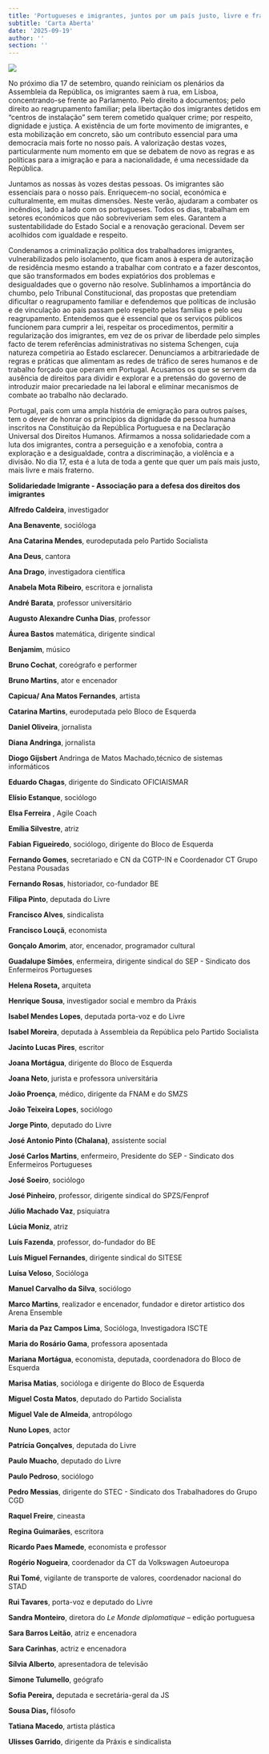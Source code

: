 ```yaml
---
title: 'Portugueses e imigrantes, juntos por um país justo, livre e fraterno'
subtitle: 'Carta Aberta'
date: '2025-09-19'
author: ''
section: ''
---
```


![](/images/52.jpeg)

No próximo dia 17 de setembro, quando reiniciam os plenários da Assembleia da República, os imigrantes saem à rua, em Lisboa, concentrando-se frente ao Parlamento. Pelo direito a documentos; pelo direito ao reagrupamento familiar; pela libertação dos imigrantes detidos em “centros de instalação” sem terem cometido qualquer crime; por respeito, dignidade e justiça. A existência de um forte movimento de imigrantes, e esta mobilização em concreto, são um contributo essencial para uma democracia mais forte no nosso país. A valorização destas vozes, particularmente num momento em que se debatem de novo as regras e as políticas para a imigração e para a nacionalidade, é uma necessidade da República.

Juntamos as nossas às vozes destas pessoas. Os imigrantes são essenciais para o nosso país. Enriquecem-no social, económica e culturalmente, em muitas dimensões. Neste verão, ajudaram a combater os incêndios, lado a lado com os portugueses. Todos os dias, trabalham em setores económicos que não sobreviveriam sem eles. Garantem a sustentabilidade do Estado Social e a renovação geracional. Devem ser acolhidos com igualdade e respeito.

Condenamos a criminalização política dos trabalhadores imigrantes, vulnerabilizados pelo isolamento, que ficam anos à espera de autorização de residência mesmo estando a trabalhar com contrato e a fazer descontos, que são transformados em bodes expiatórios dos problemas e desigualdades que o governo não resolve. Sublinhamos a importância do chumbo, pelo Tribunal Constitucional, das propostas que pretendiam dificultar o reagrupamento familiar e defendemos que políticas de inclusão e de vinculação ao país passam pelo respeito pelas famílias e pelo seu reagrupamento. Entendemos que é essencial que os serviços públicos funcionem para cumprir a lei, respeitar os procedimentos, permitir a regularização dos imigrantes, em vez de os privar de liberdade pelo simples facto de terem referências administrativas no sistema Schengen, cuja natureza competiria ao Estado esclarecer. Denunciamos a arbitrariedade de regras e práticas que alimentam as redes de tráfico de seres humanos e de trabalho forçado que operam em Portugal. Acusamos os que se servem da ausência de direitos para dividir e explorar e a pretensão do governo de introduzir maior precariedade na lei laboral e eliminar mecanismos de combate ao trabalho não declarado.

Portugal, país com uma ampla história de emigração para outros países, tem o dever de honrar os princípios da dignidade da pessoa humana inscritos na Constituição da República Portuguesa e na Declaração Universal dos Direitos Humanos. Afirmamos a nossa solidariedade com a luta dos imigrantes, contra a perseguição e a xenofobia, contra a exploração e a desigualdade, contra a discriminação, a violência e a divisão. No dia 17, esta é a luta de toda a gente que quer um país mais justo, mais livre e mais fraterno.

**Solidariedade Imigrante - Associação para a defesa dos direitos dos imigrantes**

**Alfredo Caldeira**, investigador

**Ana Benavente**, socióloga

**Ana Catarina Mendes**, eurodeputada pelo Partido Socialista

**Ana Deus**, cantora

**Ana Drago**, investigadora científica

**Anabela Mota Ribeiro**, escritora e jornalista

**André Barata**, professor universitário

**Augusto Alexandre Cunha Dias**, professor

**Áurea Bastos** matemática, dirigente sindical

**Benjamim**, músico

**Bruno Cochat**, coreógrafo e performer

**Bruno Martins**, ator e encenador

**Capicua/ Ana Matos Fernandes**, artista

**Catarina Martins**, eurodeputada pelo Bloco de Esquerda

**Daniel Oliveira**, jornalista

**Diana Andringa**, jornalista

**Diogo Gijsbert** Andringa de Matos Machado,técnico de sistemas informáticos

**Eduardo Chagas**, dirigente do Sindicato OFICIAISMAR

**Elísio Estanque**, sociólogo

**Elsa Ferreira** , Agile Coach

**Emília Silvestre**, atriz

**Fabian Figueiredo**, sociólogo, dirigente do Bloco de Esquerda

**Fernando Gomes**, secretariado e CN da CGTP-IN e Coordenador CT Grupo Pestana Pousadas

**Fernando Rosas**, historiador, co-fundador BE

**Filipa Pinto**, deputada do Livre

**Francisco Alves**, sindicalista

**Francisco Louçã**, economista

**Gonçalo Amorim**, ator, encenador, programador cultural

**Guadalupe Simões**, enfermeira, dirigente sindical do SEP - Sindicato dos Enfermeiros Portugueses

**Helena Roseta,** arquiteta

**Henrique Sousa**, investigador social e membro da Práxis

**Isabel Mendes Lopes**, deputada porta-voz e do Livre

**Isabel Moreira**, deputada à Assembleia da República pelo Partido Socialista

**Jacinto Lucas Pires**, escritor

**Joana Mortágua**, dirigente do Bloco de Esquerda

**Joana Neto**, jurista e professora universitária

**João Proença**, médico, dirigente da FNAM e do SMZS

**João Teixeira Lopes**, sociólogo

**Jorge Pinto**, deputado do Livre

**José Antonio Pinto (Chalana)**, assistente social

**José Carlos Martins**, enfermeiro, Presidente do SEP - Sindicato dos Enfermeiros Portugueses

**José Soeiro**, sociólogo

**José Pinheiro**, professor, dirigente sindical do SPZS/Fenprof

**Júlio Machado Vaz**, psiquiatra

**Lúcia Moniz**, atriz

**Luís Fazenda**, professor, do-fundador do BE

**Luís Miguel Fernandes**, dirigente sindical do SITESE

**Luísa Veloso**, Socióloga

**Manuel Carvalho da Silva**, sociólogo

**Marco Martins**, realizador e encenador, fundador e diretor artistico dos Arena Ensemble

**Maria da Paz Campos Lima**, Socióloga, Investigadora ISCTE

**Maria do Rosário Gama**, professora aposentada

**Mariana Mortágua**, economista, deputada, coordenadora do Bloco de Esquerda

**Marisa Matias**, socióloga e dirigente do Bloco de Esquerda

**Miguel Costa Matos**, deputado do Partido Socialista

**Miguel Vale de Almeida**, antropólogo

**Nuno Lopes**, actor

**Patrícia Gonçalves**, deputada do Livre

**Paulo Muacho**, deputado do Livre

**Paulo Pedroso**, sociólogo

**Pedro Messias**, dirigente do STEC - Sindicato dos Trabalhadores do Grupo CGD

**Raquel Freire**, cineasta

**Regina Guimarães**, escritora

**Ricardo Paes Mamede**, economista e professor

**Rogério Nogueira**, coordenador da CT da Volkswagen Autoeuropa

**Rui Tomé**, vigilante de transporte de valores, coordenador nacional do STAD

**Rui Tavares**, porta-voz e deputado do Livre

**Sandra Monteiro**, diretora do _Le Monde diplomatique_ – edição portuguesa

**Sara Barros Leitão**, atriz e encenadora

**Sara Carinhas**, actriz e encenadora

**Sílvia Alberto**, apresentadora de televisão

**Simone Tulumello**, geógrafo

**Sofia Pereira,** deputada e secretária-geral da JS

**Sousa Dias,** filósofo

**Tatiana Macedo**, artista plástica

**Ulisses Garrido**, dirigente da Práxis e sindicalista